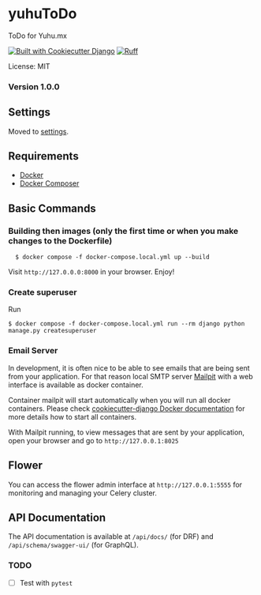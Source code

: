 # yuhuToDo

ToDo for Yuhu.mx

[![Built with Cookiecutter Django](https://img.shields.io/badge/built%20with-Cookiecutter%20Django-ff69b4.svg?logo=cookiecutter)](https://github.com/cookiecutter/cookiecutter-django/)
[![Ruff](https://img.shields.io/endpoint?url=https://raw.githubusercontent.com/astral-sh/ruff/main/assets/badge/v2.json)](https://github.com/astral-sh/ruff)

License: MIT

### Version 1.0.0

## Settings

Moved to [settings](http://cookiecutter-django.readthedocs.io/en/latest/settings.html).

## Requirements

- [Docker](https://docs.docker.com/engine/install/)
- [Docker Composer](https://docs.docker.com/compose/install/)


## Basic Commands

### Building then  images (only the first time or when you make changes to the Dockerfile)

      $ docker compose -f docker-compose.local.yml up --build

Visit `http://127.0.0.0:8000` in your browser. Enjoy!

### Create superuser

Run

    $ docker compose -f docker-compose.local.yml run --rm django python manage.py createsuperuser


### Email Server

In development, it is often nice to be able to see emails that are being sent from your application. For that reason local SMTP server [Mailpit](https://github.com/axllent/mailpit) with a web interface is available as docker container.

Container mailpit will start automatically when you will run all docker containers.
Please check [cookiecutter-django Docker documentation](http://cookiecutter-django.readthedocs.io/en/latest/deployment-with-docker.html) for more details how to start all containers.

With Mailpit running, to view messages that are sent by your application, open your browser and go to `http://127.0.0.1:8025`

## Flower

You can access the flower admin interface at `http://127.0.0.1:5555` for monitoring and managing your Celery cluster.

## API Documentation

The API documentation is available at `/api/docs/` (for DRF) and `/api/schema/swagger-ui/` (for GraphQL).


### TODO

- [ ] Test with `pytest`